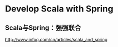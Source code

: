 # Develop Scala with Spring

## Scala与Spring：强强联合

http://www.infoq.com/cn/articles/scala_and_spring